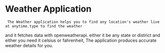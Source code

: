 # Weather Application
     The Weather application helps you to find any location's weather live at anytime.type to find the weather 
and it fetches data with openweatherapi. either it be any state or district and either you need it celsius or fahrenheit,
The application produces accurate weather details for you.
